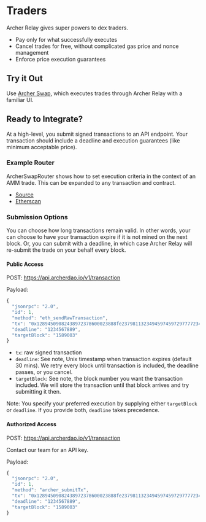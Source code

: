 # Traders

Archer Relay gives super powers to dex traders.

* Pay only for what successfully executes
* Cancel trades for free, without complicated gas price and nonce management
* Enforce price execution guarantees

## Try it Out

Use [Archer Swap](https://swap.archerdao.io), which executes trades through Archer Relay with a familiar UI.

## Ready to Integrate?

At a high-level, you submit signed transactions to an API endpoint. Your transaction should include a deadline and execution guarantees (like minimum acceptable price).

### Example Router

ArcherSwapRouter shows how to set execution criteria in the context of an AMM trade. This can be expanded to any transaction and contract.

* [Source](https://github.com/archerdao/archerswap/blob/master/packages/smart-contracts/contracts/ArcherSwapRouter.sol)
* [Etherscan](https://etherscan.io/address/0x87535b160e251167fb7abe239d2467d1127219e4)

### Submission Options

You can choose how long transactions remain valid. In other words, your can choose to have your transaction expire if it is not mined on the next block. Or, you can submit with a deadline, in which case Archer Relay will re-submit the trade on your behalf every block.

#### Public Access

POST: https://api.archerdao.io/v1/transaction 

Payload:

```js
{
  "jsonrpc": "2.0",
  "id": 1,
  "method": "eth_sendRawTransaction",
  "tx": "0x12894509082438972378600023888fe237981132349459745972977772348999999",
  "deadline": "1234567889",
  "targetBlock": "1589003"
}
```

* `tx`: raw signed transaction
* `deadline`: See note, Unix timestamp when transaction expires (default 30 mins). We retry every block until transaction is included, the deadline passes, or you cancel.
* `targetBlock`: See note, the block number you want the transaction included. We will store the transaction until that block arrives and try submitting it then.

Note: You specify your preferred execution by supplying either `targetBlock` or `deadline`. If you provide both, `deadline` takes precedence.

#### Authorized Access

POST: https://api.archerdao.io/v1/transaction 

Contact our team for an API key.

Payload:

```js
{
  "jsonrpc": "2.0",
  "id": 1,
  "method": "archer_submitTx",
  "tx": "0x12894509082438972378600023888fe237981132349459745972977772348999999",
  "deadline": "1234567889",
  "targetBlock": "1589003"
}
```
